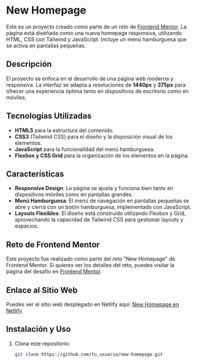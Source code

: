 # New Homepage

Este es un proyecto creado como parte de un reto de [Frontend Mentor](https://www.frontendmentor.io/home). La página está diseñada como una nueva homepage responsiva, utilizando HTML, CSS con Tailwind y JavaScript. Incluye un menú hamburguesa que se activa en pantallas pequeñas.

## Descripción

El proyecto se enfoca en el desarrollo de una página web moderna y responsiva. La interfaz se adapta a resoluciones de **1440px** y **375px** para ofrecer una experiencia óptima tanto en dispositivos de escritorio como en móviles.

## Tecnologías Utilizadas

- **HTML5** para la estructura del contenido.
- **CSS3** (Tailwind CSS) para el diseño y la disposición visual de los elementos.
- **JavaScript** para la funcionalidad del menú hamburguesa.
- **Flexbox y CSS Grid** para la organización de los elementos en la página.

## Características

- **Responsive Design**: La página se ajusta y funciona bien tanto en dispositivos móviles como en pantallas grandes.
- **Menú Hamburguesa**: El menú de navegación en pantallas pequeñas se abre y cierra con un botón hamburguesa, implementado con JavaScript.
- **Layouts Flexibles**: El diseño está construido utilizando Flexbox y Grid, aprovechando la capacidad de Tailwind CSS para gestionar layouts y espacios.

## Reto de Frontend Mentor

Este proyecto fue realizado como parte del reto "New Homepage" de Frontend Mentor. Si quieres ver los detalles del reto, puedes visitar la página del desafío en [Frontend Mentor](https://www.frontendmentor.io/home).

## Enlace al Sitio Web

Puedes ver el sitio web desplegado en Netlify aquí: [New Homepage en Netlify](https://proyect-bento-grid.netlify.app/)

## Instalación y Uso

1. Clona este repositorio:
   ```bash
   git clone https://github.com/tu_usuario/new-homepage.git
   ```
